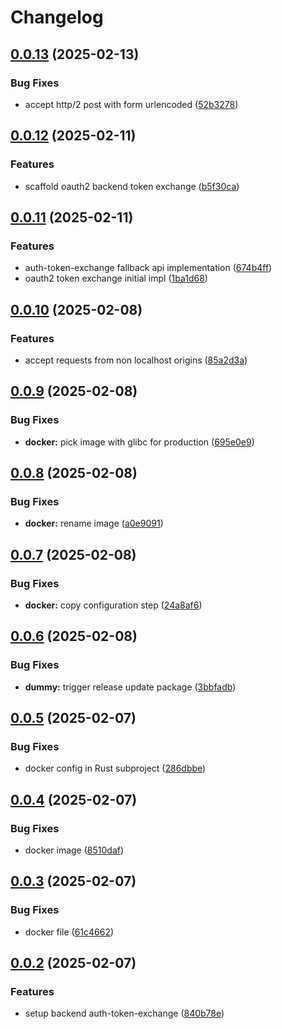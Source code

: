 # Changelog

## [0.0.13](https://github.com/szn-app/donation-app/compare/auth-token-exchange@v0.0.12...auth-token-exchange@v0.0.13) (2025-02-13)


### Bug Fixes

* accept http/2 post with form urlencoded ([52b3278](https://github.com/szn-app/donation-app/commit/52b3278c8c0d0ff3d46a6de084237a8c1a4f1e17))

## [0.0.12](https://github.com/szn-app/donation-app/compare/auth-token-exchange@v0.0.11...auth-token-exchange@v0.0.12) (2025-02-11)


### Features

* scaffold oauth2 backend token exchange ([b5f30ca](https://github.com/szn-app/donation-app/commit/b5f30cae485488258b1ed3fdd7184d2a11a6680e))

## [0.0.11](https://github.com/szn-app/donation-app/compare/auth-token-exchange@v0.0.10...auth-token-exchange@v0.0.11) (2025-02-11)


### Features

* auth-token-exchange fallback api implementation ([674b4ff](https://github.com/szn-app/donation-app/commit/674b4ffa4e81aa697f3ec343eb83ab3f20e966b3))
* oauth2 token exchange initial impl ([1ba1d68](https://github.com/szn-app/donation-app/commit/1ba1d686a6e1b0488131403722efe19e67da4566))

## [0.0.10](https://github.com/szn-app/donation-app/compare/auth-token-exchange@v0.0.9...auth-token-exchange@v0.0.10) (2025-02-08)


### Features

* accept requests from non localhost origins ([85a2d3a](https://github.com/szn-app/donation-app/commit/85a2d3af5071b0d880ab2fd5c4fef3c453103cdd))

## [0.0.9](https://github.com/szn-app/donation-app/compare/auth-token-exchange@v0.0.8...auth-token-exchange@v0.0.9) (2025-02-08)


### Bug Fixes

* **docker:** pick image with glibc for production ([695e0e9](https://github.com/szn-app/donation-app/commit/695e0e94d9fccc93ea5ded103276ac03c2aa4ee0))

## [0.0.8](https://github.com/szn-app/donation-app/compare/auth-token-exchange@v0.0.7...auth-token-exchange@v0.0.8) (2025-02-08)


### Bug Fixes

* **docker:** rename image ([a0e9091](https://github.com/szn-app/donation-app/commit/a0e909113eae5ca4c67cb5e92a709e25796492d5))

## [0.0.7](https://github.com/szn-app/donation-app/compare/auth-token-exchange@v0.0.6...auth-token-exchange@v0.0.7) (2025-02-08)


### Bug Fixes

* **docker:** copy configuration step ([24a8af6](https://github.com/szn-app/donation-app/commit/24a8af6c7d5fcc96f5e41109d53d59ad1ecf5245))

## [0.0.6](https://github.com/szn-app/donation-app/compare/auth-token-exchange@v0.0.5...auth-token-exchange@v0.0.6) (2025-02-08)


### Bug Fixes

* **dummy:** trigger release update package ([3bbfadb](https://github.com/szn-app/donation-app/commit/3bbfadb339ade9a3b0d6dd60738f52cccbe2f915))

## [0.0.5](https://github.com/szn-app/donation-app/compare/auth-token-exchange@v0.0.4...auth-token-exchange@v0.0.5) (2025-02-07)


### Bug Fixes

* docker config in Rust subproject ([286dbbe](https://github.com/szn-app/donation-app/commit/286dbbe4d3ac6663fcaff25720e8c8a67173029a))

## [0.0.4](https://github.com/szn-app/donation-app/compare/auth-token-exchange@v0.0.3...auth-token-exchange@v0.0.4) (2025-02-07)


### Bug Fixes

* docker image ([8510daf](https://github.com/szn-app/donation-app/commit/8510dafd5a2c40718da73e132935d4e86bdb229d))

## [0.0.3](https://github.com/szn-app/donation-app/compare/auth-token-exchange@v0.0.2...auth-token-exchange@v0.0.3) (2025-02-07)


### Bug Fixes

* docker file ([61c4662](https://github.com/szn-app/donation-app/commit/61c466228e1c0cfc9eb1380300086ebe0aa4f71a))

## [0.0.2](https://github.com/szn-app/donation-app/compare/auth-token-exchange-v0.0.1...auth-token-exchange@v0.0.2) (2025-02-07)


### Features

* setup backend auth-token-exchange ([840b78e](https://github.com/szn-app/donation-app/commit/840b78e6ada4153db568aa11434de83e14e11c07))
